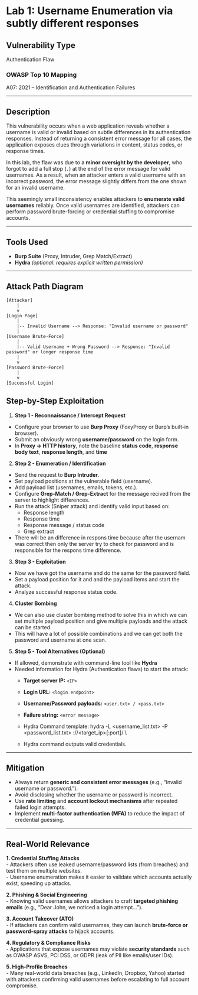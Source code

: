 # Lab 1: Username Enumeration via subtly different responses

## Vulnerability Type
Authentication Flaw

### OWASP Top 10 Mapping
A07: 2021 – Identification and Authentication Failures

---

## Description
This vulnerability occurs when a web application reveals whether a username is valid or invalid based on subtle differences 
in its authentication responses. Instead of returning a consistent error message for all cases, the application exposes clues 
through variations in content, status codes, or response times.  

In this lab, the flaw was due to a **minor oversight by the developer**, who forgot to add a full stop (`.`) at the end of the 
error message for valid usernames. As a result, when an attacker enters a valid username with an incorrect password, the error 
message slightly differs from the one shown for an invalid username.  

This seemingly small inconsistency enables attackers to **enumerate valid usernames** reliably. Once valid usernames are 
identified, attackers can perform password brute-forcing or credential stuffing to compromise accounts.

---

## Tools Used
- **Burp Suite** (Proxy, Intruder, Grep Match/Extract)
- **Hydra** *(optional: requires explicit written permission)*

---

## Attack Path Diagram
```plaintext
[Attacker]
    |
    v
[Login Page]
    |
    |-- Invalid Username --> Response: "Invalid username or password"
    |
[Username Brute-Force]
    |
    |-- Valid Username + Wrong Password --> Response: "Invalid password" or longer response time
    |
    v
[Password Brute-Force]
    |
    v
[Successful Login]
```
## Step-by-Step Exploitation


1. **Step 1 - Reconnaissance / Intercept Request**
  - Configure your browser to use **Burp Proxy** (FoxyProxy or Burp’s built-in browser).
  - Submit an obviously wrong **username/password** on the login form.
  - In **Proxy → HTTP history**, note the baseline **status code**, **response body text**, **response length**, and **time**  


2. **Step 2 - Enumeration / Identification**
  - Send the request to **Burp Intruder**.  
  - Set payload positions at the vulnerable field (username).  
  - Add payload list (usernames, emails, tokens, etc.).  
  - Configure **Grep-Match / Grep-Extract** for the message recived from the server to highlight differences.  
  - Run the attack (Sniper attack) and identify valid input based on:
    - Response length  
    - Response time  
    - Response message / status code
    - Grep extract 
  - There will be an difference in respons time because after the usernam was correct then only the server try to check for
    password and is responsible for the respons time difference.


3. **Step 3 - Exploitation**  
  - Now we have got the username and do the same for the password field.
  - Set a payload position for it and and the payload items and start the attack.  
  - Analyze successful response status code.  


4. **Cluster Bombing**
  - We can also use cluster bombing method to solve this in which we can set multiple payload position and give multiple
    payloads and the attack can be started.
  - This will have a lot of possible combinations and we can get both the password and username at one scan.


5. **Step 5 - Tool Alternatives (Optional)**
  - If allowed, demonstrate with command-line tool like **Hydra**  
  - Needed information for Hydra (Authentication flaws) to start the attack:  
    - **Target server IP:** `<IP>`  
    - **Login URL:** `<login endpoint>`  
    - **Username/Password payloads:** `<user.txt> / <pass.txt>`  
    - **Failure string:** `<error message>`
  
    - Hydra Command template: 
        hydra -L <username_list.txt> -P <password_list.txt> <protocol>://<target_ip>[:port]/<path> \

    - Hydra command outputs valid credentials.

---

## Mitigation
- Always return **generic and consistent error messages** (e.g., “Invalid username or password.”).  
- Avoid disclosing whether the username or password is incorrect.  
- Use **rate limiting** and **account lockout mechanisms** after repeated failed login attempts.  
- Implement **multi-factor authentication (MFA)** to reduce the impact of credential guessing.  

---

## Real-World Relevance

**1. Credential Stuffing Attacks**  
      - Attackers often use leaked username/password lists (from breaches) and test them on multiple websites.  
      - Username enumeration makes it easier to validate which accounts actually exist, speeding up attacks.  

**2. Phishing & Social Engineering**  
      - Knowing valid usernames allows attackers to craft **targeted phishing emails** (e.g., “Dear John, we noticed a login attempt…”).  

**3. Account Takeover (ATO)**  
      - If attackers can confirm valid usernames, they can launch **brute-force or password-spray attacks** to hijack accounts.  

**4. Regulatory & Compliance Risks**  
      - Applications that expose usernames may violate **security standards** such as OWASP ASVS, PCI DSS, or GDPR (leak of PII like emails/user IDs).  

**5. High-Profile Breaches**  
      - Many real-world data breaches (e.g., LinkedIn, Dropbox, Yahoo) started with attackers confirming valid usernames before escalating to full account compromise.  
